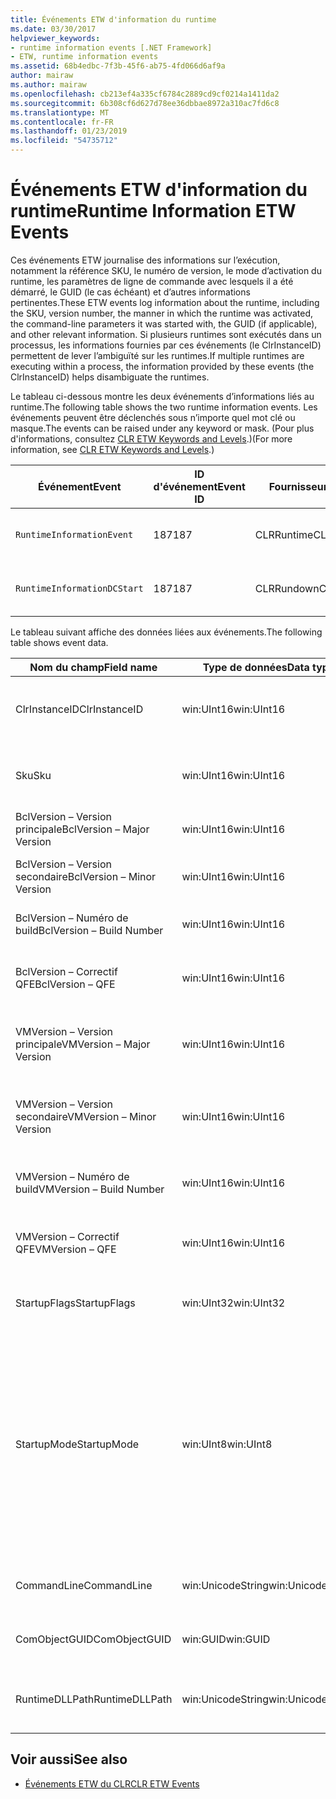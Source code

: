 ```yaml
---
title: Événements ETW d'information du runtime
ms.date: 03/30/2017
helpviewer_keywords:
- runtime information events [.NET Framework]
- ETW, runtime information events
ms.assetid: 68b4edbc-7f3b-45f6-ab75-4fd066d6af9a
author: mairaw
ms.author: mairaw
ms.openlocfilehash: cb213ef4a335cf6784c2889cd9cf0214a1411da2
ms.sourcegitcommit: 6b308cf6d627d78ee36dbbae8972a310ac7fd6c8
ms.translationtype: MT
ms.contentlocale: fr-FR
ms.lasthandoff: 01/23/2019
ms.locfileid: "54735712"
---
```

# <a name="runtime-information-etw-events"></a><span data-ttu-id="ba7aa-102">Événements ETW d'information du runtime</span><span class="sxs-lookup"><span data-stu-id="ba7aa-102">Runtime Information ETW Events</span></span>
<span data-ttu-id="ba7aa-103">Ces événements ETW journalise des informations sur l’exécution, notamment la référence SKU, le numéro de version, le mode d’activation du runtime, les paramètres de ligne de commande avec lesquels il a été démarré, le GUID (le cas échéant) et d’autres informations pertinentes.</span><span class="sxs-lookup"><span data-stu-id="ba7aa-103">These ETW events log information about the runtime, including the SKU, version number, the manner in which the runtime was activated, the command-line parameters it was started with, the GUID (if applicable), and other relevant information.</span></span> <span data-ttu-id="ba7aa-104">Si plusieurs runtimes sont exécutés dans un processus, les informations fournies par ces événements (le ClrInstanceID) permettent de lever l’ambiguïté sur les runtimes.</span><span class="sxs-lookup"><span data-stu-id="ba7aa-104">If multiple runtimes are executing within a process, the information provided by these events (the ClrInstanceID) helps disambiguate the runtimes.</span></span>  
  
 <span data-ttu-id="ba7aa-105">Le tableau ci-dessous montre les deux événements d’informations liés au runtime.</span><span class="sxs-lookup"><span data-stu-id="ba7aa-105">The following table shows the two runtime information events.</span></span> <span data-ttu-id="ba7aa-106">Les événements peuvent être déclenchés sous n’importe quel mot clé ou masque.</span><span class="sxs-lookup"><span data-stu-id="ba7aa-106">The events can be raised under any keyword or mask.</span></span> <span data-ttu-id="ba7aa-107">(Pour plus d'informations, consultez [CLR ETW Keywords and Levels](../../../docs/framework/performance/clr-etw-keywords-and-levels.md).)</span><span class="sxs-lookup"><span data-stu-id="ba7aa-107">(For more information, see [CLR ETW Keywords and Levels](../../../docs/framework/performance/clr-etw-keywords-and-levels.md).)</span></span>  
  
|<span data-ttu-id="ba7aa-108">Événement</span><span class="sxs-lookup"><span data-stu-id="ba7aa-108">Event</span></span>|<span data-ttu-id="ba7aa-109">ID d'événement</span><span class="sxs-lookup"><span data-stu-id="ba7aa-109">Event ID</span></span>|<span data-ttu-id="ba7aa-110">Fournisseur</span><span class="sxs-lookup"><span data-stu-id="ba7aa-110">Provider</span></span>|<span data-ttu-id="ba7aa-111">Description</span><span class="sxs-lookup"><span data-stu-id="ba7aa-111">Description</span></span>|  
|-----------|--------------|--------------|-----------------|  
|`RuntimeInformationEvent`|<span data-ttu-id="ba7aa-112">187</span><span class="sxs-lookup"><span data-stu-id="ba7aa-112">187</span></span>|<span data-ttu-id="ba7aa-113">CLRRuntime</span><span class="sxs-lookup"><span data-stu-id="ba7aa-113">CLRRuntime</span></span>|<span data-ttu-id="ba7aa-114">Déclenché lorsqu’un runtime est chargé.</span><span class="sxs-lookup"><span data-stu-id="ba7aa-114">Raised when a runtime is loaded.</span></span>|  
|`RuntimeInformationDCStart`|<span data-ttu-id="ba7aa-115">187</span><span class="sxs-lookup"><span data-stu-id="ba7aa-115">187</span></span>|<span data-ttu-id="ba7aa-116">CLRRundown</span><span class="sxs-lookup"><span data-stu-id="ba7aa-116">CLRRundown</span></span>|<span data-ttu-id="ba7aa-117">Énumère les runtimes chargés.</span><span class="sxs-lookup"><span data-stu-id="ba7aa-117">Enumerates the runtimes that are loaded.</span></span>|  
  
 <span data-ttu-id="ba7aa-118">Le tableau suivant affiche des données liées aux événements.</span><span class="sxs-lookup"><span data-stu-id="ba7aa-118">The following table shows event data.</span></span>  
  
|<span data-ttu-id="ba7aa-119">Nom du champ</span><span class="sxs-lookup"><span data-stu-id="ba7aa-119">Field name</span></span>|<span data-ttu-id="ba7aa-120">Type de données</span><span class="sxs-lookup"><span data-stu-id="ba7aa-120">Data type</span></span>|<span data-ttu-id="ba7aa-121">Description</span><span class="sxs-lookup"><span data-stu-id="ba7aa-121">Description</span></span>|  
|----------------|---------------|-----------------|  
|<span data-ttu-id="ba7aa-122">ClrInstanceID</span><span class="sxs-lookup"><span data-stu-id="ba7aa-122">ClrInstanceID</span></span>|<span data-ttu-id="ba7aa-123">win:UInt16</span><span class="sxs-lookup"><span data-stu-id="ba7aa-123">win:UInt16</span></span>|<span data-ttu-id="ba7aa-124">ID unique de l'instance de CLR ou CoreCLR.</span><span class="sxs-lookup"><span data-stu-id="ba7aa-124">Unique ID for the instance of CLR or CoreCLR.</span></span>|  
|<span data-ttu-id="ba7aa-125">Sku</span><span class="sxs-lookup"><span data-stu-id="ba7aa-125">Sku</span></span>|<span data-ttu-id="ba7aa-126">win:UInt16</span><span class="sxs-lookup"><span data-stu-id="ba7aa-126">win:UInt16</span></span>|<span data-ttu-id="ba7aa-127">1 – Desktop CLR.</span><span class="sxs-lookup"><span data-stu-id="ba7aa-127">1 – Desktop CLR.</span></span><br /><br /> <span data-ttu-id="ba7aa-128">2 – CoreCLR.</span><span class="sxs-lookup"><span data-stu-id="ba7aa-128">2 – CoreCLR.</span></span>|  
|<span data-ttu-id="ba7aa-129">BclVersion – Version principale</span><span class="sxs-lookup"><span data-stu-id="ba7aa-129">BclVersion – Major Version</span></span>|<span data-ttu-id="ba7aa-130">win:UInt16</span><span class="sxs-lookup"><span data-stu-id="ba7aa-130">win:UInt16</span></span>|<span data-ttu-id="ba7aa-131">Version principale de mscorlib.dll.</span><span class="sxs-lookup"><span data-stu-id="ba7aa-131">Major version of mscorlib.dll.</span></span>|  
|<span data-ttu-id="ba7aa-132">BclVersion – Version secondaire</span><span class="sxs-lookup"><span data-stu-id="ba7aa-132">BclVersion – Minor Version</span></span>|<span data-ttu-id="ba7aa-133">win:UInt16</span><span class="sxs-lookup"><span data-stu-id="ba7aa-133">win:UInt16</span></span>|<span data-ttu-id="ba7aa-134">Numéro de la version secondaire de mscorlib.dll.</span><span class="sxs-lookup"><span data-stu-id="ba7aa-134">Minor version number of mscorlib.dll.</span></span>|  
|<span data-ttu-id="ba7aa-135">BclVersion – Numéro de build</span><span class="sxs-lookup"><span data-stu-id="ba7aa-135">BclVersion – Build Number</span></span>|<span data-ttu-id="ba7aa-136">win:UInt16</span><span class="sxs-lookup"><span data-stu-id="ba7aa-136">win:UInt16</span></span>|<span data-ttu-id="ba7aa-137">Numéro de build de mscorlib.dll.</span><span class="sxs-lookup"><span data-stu-id="ba7aa-137">Build number of mscorlib.dll.</span></span>|  
|<span data-ttu-id="ba7aa-138">BclVersion – Correctif QFE</span><span class="sxs-lookup"><span data-stu-id="ba7aa-138">BclVersion – QFE</span></span>|<span data-ttu-id="ba7aa-139">win:UInt16</span><span class="sxs-lookup"><span data-stu-id="ba7aa-139">win:UInt16</span></span>|<span data-ttu-id="ba7aa-140">Numéro de version du correctif logiciel de mscorlib.dll.</span><span class="sxs-lookup"><span data-stu-id="ba7aa-140">Hotfix version number of mscorlib.dll.</span></span>|  
|<span data-ttu-id="ba7aa-141">VMVersion – Version principale</span><span class="sxs-lookup"><span data-stu-id="ba7aa-141">VMVersion – Major Version</span></span>|<span data-ttu-id="ba7aa-142">win:UInt16</span><span class="sxs-lookup"><span data-stu-id="ba7aa-142">win:UInt16</span></span>|<span data-ttu-id="ba7aa-143">Version de clr.dll ou de coreclr.dll, selon la référence SKU.</span><span class="sxs-lookup"><span data-stu-id="ba7aa-143">Version of clr.dll or coreclr.dll, depending on SKU.</span></span>|  
|<span data-ttu-id="ba7aa-144">VMVersion – Version secondaire</span><span class="sxs-lookup"><span data-stu-id="ba7aa-144">VMVersion – Minor Version</span></span>|<span data-ttu-id="ba7aa-145">win:UInt16</span><span class="sxs-lookup"><span data-stu-id="ba7aa-145">win:UInt16</span></span>|<span data-ttu-id="ba7aa-146">Version secondaire de clr.dll ou de coreclr.dll, selon la référence SKU.</span><span class="sxs-lookup"><span data-stu-id="ba7aa-146">Minor version of clr.dll or coreclr.dll, depending on SKU.</span></span>|  
|<span data-ttu-id="ba7aa-147">VMVersion – Numéro de build</span><span class="sxs-lookup"><span data-stu-id="ba7aa-147">VMVersion – Build Number</span></span>|<span data-ttu-id="ba7aa-148">win:UInt16</span><span class="sxs-lookup"><span data-stu-id="ba7aa-148">win:UInt16</span></span>|<span data-ttu-id="ba7aa-149">Numéro de build de clr.dll ou de coreclr.dll.</span><span class="sxs-lookup"><span data-stu-id="ba7aa-149">Build number of clr.dll or coreclr.dll.</span></span>|  
|<span data-ttu-id="ba7aa-150">VMVersion – Correctif QFE</span><span class="sxs-lookup"><span data-stu-id="ba7aa-150">VMVersion – QFE</span></span>|<span data-ttu-id="ba7aa-151">win:UInt16</span><span class="sxs-lookup"><span data-stu-id="ba7aa-151">win:UInt16</span></span>|<span data-ttu-id="ba7aa-152">Numéro du correctif logiciel de clr.dll ou de coreclr.dll.</span><span class="sxs-lookup"><span data-stu-id="ba7aa-152">Hotfix version number of clr.dll or coreclr.dll.</span></span>|  
|<span data-ttu-id="ba7aa-153">StartupFlags</span><span class="sxs-lookup"><span data-stu-id="ba7aa-153">StartupFlags</span></span>|<span data-ttu-id="ba7aa-154">win:UInt32</span><span class="sxs-lookup"><span data-stu-id="ba7aa-154">win:UInt32</span></span>|<span data-ttu-id="ba7aa-155">Indicateurs de démarrage définis dans mscoree.h.</span><span class="sxs-lookup"><span data-stu-id="ba7aa-155">Startup flags defined in mscoree.h.</span></span>|  
|<span data-ttu-id="ba7aa-156">StartupMode</span><span class="sxs-lookup"><span data-stu-id="ba7aa-156">StartupMode</span></span>|<span data-ttu-id="ba7aa-157">win:UInt8</span><span class="sxs-lookup"><span data-stu-id="ba7aa-157">win:UInt8</span></span>|<span data-ttu-id="ba7aa-158">0x01 - Fichier exécutable managé.</span><span class="sxs-lookup"><span data-stu-id="ba7aa-158">0x01 - Managed executable.</span></span><br /><br /> <span data-ttu-id="ba7aa-159">0x02 - CLR hébergé.</span><span class="sxs-lookup"><span data-stu-id="ba7aa-159">0x02 - Hosted CLR.</span></span><br /><br /> <span data-ttu-id="ba7aa-160">0x04 - Code Interop managé C++.</span><span class="sxs-lookup"><span data-stu-id="ba7aa-160">0x04 - C++ managed interop.</span></span><br /><br /> <span data-ttu-id="ba7aa-161">0x08 - Activé pour COM.</span><span class="sxs-lookup"><span data-stu-id="ba7aa-161">0x08 - COM-activated.</span></span><br /><br /> <span data-ttu-id="ba7aa-162">0x10 - Autre.</span><span class="sxs-lookup"><span data-stu-id="ba7aa-162">0x10 - Other.</span></span>|  
|<span data-ttu-id="ba7aa-163">CommandLine</span><span class="sxs-lookup"><span data-stu-id="ba7aa-163">CommandLine</span></span>|<span data-ttu-id="ba7aa-164">win:UnicodeString</span><span class="sxs-lookup"><span data-stu-id="ba7aa-164">win:UnicodeString</span></span>|<span data-ttu-id="ba7aa-165">Non null seulement si StartupMode=0x01.</span><span class="sxs-lookup"><span data-stu-id="ba7aa-165">Non-null only if StartupMode=0x01.</span></span>|  
|<span data-ttu-id="ba7aa-166">ComObjectGUID</span><span class="sxs-lookup"><span data-stu-id="ba7aa-166">ComObjectGUID</span></span>|<span data-ttu-id="ba7aa-167">win:GUID</span><span class="sxs-lookup"><span data-stu-id="ba7aa-167">win:GUID</span></span>|<span data-ttu-id="ba7aa-168">Non null seulement si StartupMode=0x08.</span><span class="sxs-lookup"><span data-stu-id="ba7aa-168">Non-null only if StartupMode=0x08.</span></span>|  
|<span data-ttu-id="ba7aa-169">RuntimeDLLPath</span><span class="sxs-lookup"><span data-stu-id="ba7aa-169">RuntimeDLLPath</span></span>|<span data-ttu-id="ba7aa-170">win:UnicodeString</span><span class="sxs-lookup"><span data-stu-id="ba7aa-170">win:UnicodeString</span></span>|<span data-ttu-id="ba7aa-171">Chemin du fichier .dll du CLR qui a été chargé dans le processus.</span><span class="sxs-lookup"><span data-stu-id="ba7aa-171">Path to the CLR .dll file that was loaded into the process.</span></span>|  
  
## <a name="see-also"></a><span data-ttu-id="ba7aa-172">Voir aussi</span><span class="sxs-lookup"><span data-stu-id="ba7aa-172">See also</span></span>
- [<span data-ttu-id="ba7aa-173">Événements ETW du CLR</span><span class="sxs-lookup"><span data-stu-id="ba7aa-173">CLR ETW Events</span></span>](../../../docs/framework/performance/clr-etw-events.md)
